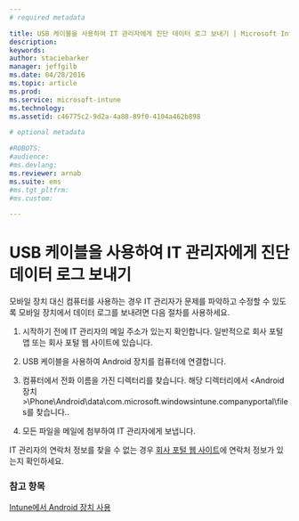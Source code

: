 ```yaml
---
# required metadata

title: USB 케이블을 사용하여 IT 관리자에게 진단 데이터 로그 보내기 | Microsoft Intune
description:
keywords:
author: staciebarker
manager: jeffgilb
ms.date: 04/28/2016
ms.topic: article
ms.prod:
ms.service: microsoft-intune
ms.technology:
ms.assetid: c46775c2-9d2a-4a88-89f0-4104a462b898

# optional metadata

#ROBOTS:
#audience:
#ms.devlang:
ms.reviewer: arnab
ms.suite: ems
#ms.tgt_pltfrm:
#ms.custom:

---
```



# USB 케이블을 사용하여 IT 관리자에게 진단 데이터 로그 보내기

모바일 장치 대신 컴퓨터를 사용하는 경우 IT 관리자가 문제를 파악하고 수정할 수 있도록 모바일 장치에서 데이터 로그를 보내려면 다음 절차를 사용하세요.

1.  시작하기 전에 IT 관리자의 메일 주소가 있는지 확인합니다. 일반적으로 회사 포털 앱 또는 회사 포털 웹 사이트에 있습니다.

2.  USB 케이블을 사용하여 Android 장치를 컴퓨터에 연결합니다.

3.  컴퓨터에서 전화 이름을 가진 디렉터리를 찾습니다. 해당 디렉터리에서 &lt;Android 장치&gt;\Phone\Android\data\com.microsoft.windowsintune.companyportal\files를 찾습니다.\.

4.  모든 파일을 메일에 첨부하여 IT 관리자에게 보냅니다.

IT 관리자의 연락처 정보를 찾을 수 없는 경우 [회사 포털 웹 사이트](http://portal.manage.microsoft.com)에 연락처 정보가 있는지 확인하세요.

### 참고 항목
[Intune에서 Android 장치 사용](using-your-android-device-with-intune.md)

<!--HONumber=Jun16_HO1-->



